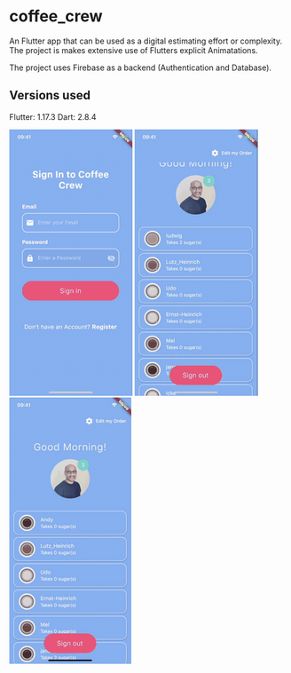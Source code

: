 # coffee_crew

An Flutter app that can be used as a digital  estimating effort or complexity. The project is  makes extensive use of Flutters explicit Animatations.

The project uses Firebase as a backend (Authentication and Database).

## Versions used
Flutter: 1.17.3
Dart: 2.8.4


![](assets/screenshots/login-screen.gif) ![](assets/screenshots/edit-screen.gif) ![](assets/screenshots/logout-screen.gif)


